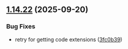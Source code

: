 ## [1.14.22](https://github.com/arpanrec/arpanrec.nebula/compare/1.14.21...1.14.22) (2025-09-20)


### Bug Fixes

* retry for getting code extensions ([3fc0b39](https://github.com/arpanrec/arpanrec.nebula/commit/3fc0b392f754d3b0d8e55d8ff10a4632821593d1))
